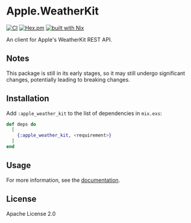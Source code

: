 # Apple.WeatherKit

[![CI](https://github.com/elixir-apple/apple_weather_kit/actions/workflows/ci.yml/badge.svg)](https://github.com/elixir-apple/apple_weather_kit/actions/workflows/ci.yml)
[![Hex.pm](https://img.shields.io/hexpm/v/apple_weather_kit.svg)](https://hex.pm/packages/apple_weather_kit)
[![built with Nix](https://img.shields.io/badge/built%20with%20Nix-5277C3?logo=nixos&logoColor=white)](https://builtwithnix.org)

An client for Apple's WeatherKit REST API.

## Notes

This package is still in its early stages, so it may still undergo significant changes, potentially leading to breaking changes.

## Installation

Add `:apple_weather_kit` to the list of dependencies in `mix.exs`:

```elixir
def deps do
  [
    {:apple_weather_kit, <requirement>}
  ]
end
```

## Usage

For more information, see the [documentation](https://hexdocs.pm/apple_weather_kit).

## License

Apache License 2.0

